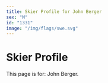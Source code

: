 ```yaml
---
title: Skier Profile for John Berger
sex: "M"
id: "1331"
image: "/img/flags/swe.svg" 
---
```


# Skier Profile

This page is for: John Berger.
    